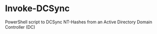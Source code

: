 # Invoke-DCSync
PowerShell script to DCSync NT-Hashes from an Active Directory Domain Controller (DC)
